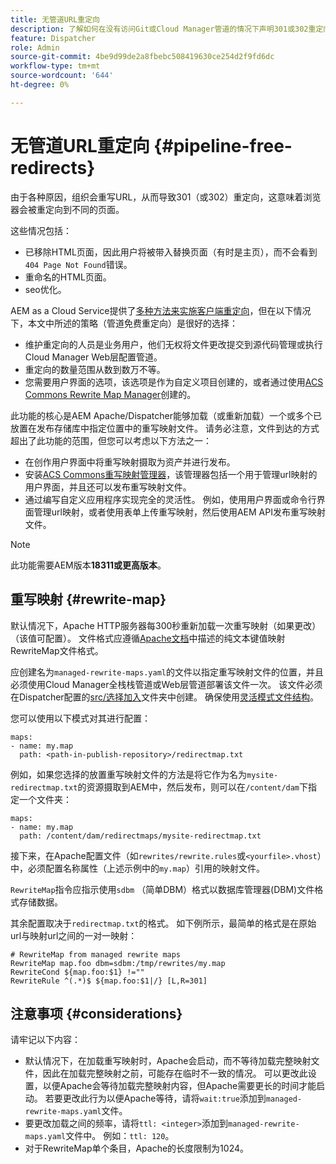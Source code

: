 ```yaml
---
title: 无管道URL重定向
description: 了解如何在没有访问Git或Cloud Manager管道的情况下声明301或302重定向。
feature: Dispatcher
role: Admin
source-git-commit: 4be9d99de2a8fbebc508419630ce254d2f9fd6dc
workflow-type: tm+mt
source-wordcount: '644'
ht-degree: 0%

---
```


# 无管道URL重定向 {#pipeline-free-redirects}

由于各种原因，组织会重写URL，从而导致301（或302）重定向，这意味着浏览器会被重定向到不同的页面。

这些情况包括：

* 已移除HTML页面，因此用户将被带入替换页面（有时是主页），而不会看到`404 Page Not Found`错误。
* 重命名的HTML页面。
* seo优化。

AEM as a Cloud Service提供了[多种方法来实施客户端重定向](https://experienceleague.adobe.com/en/docs/experience-manager-learn/foundation/administration/url-redirection)，但在以下情况下，本文中所述的策略（管道免费重定向）是很好的选择：

* 维护重定向的人员是业务用户，他们无权将文件更改提交到源代码管理或执行Cloud Manager Web层配置管道。
* 重定向的数量范围从数到数万不等。
* 您需要用户界面的选项，该选项是作为自定义项目创建的，或者通过使用[ACS Commons Rewrite Map Manager](https://adobe-consulting-services.github.io/acs-aem-commons/features/redirect-map-manager/index.html)创建的。

此功能的核心是AEM Apache/Dispatcher能够加载（或重新加载）一个或多个已放置在发布存储库中指定位置中的重写映射文件。 请务必注意，文件到达的方式超出了此功能的范围，但您可以考虑以下方法之一：

* 在创作用户界面中将重写映射摄取为资产并进行发布。
* 安装[ACS Commons重写映射管理器](https://adobe-consulting-services.github.io/acs-aem-commons/features/redirect-map-manager/index.html)，该管理器包括一个用于管理url映射的用户界面，并且还可以发布重写映射文件。
* 通过编写自定义应用程序实现完全的灵活性。 例如，使用用户界面或命令行界面管理url映射，或者使用表单上传重写映射，然后使用AEM API发布重写映射文件。

>[!NOTE]
> 此功能需要AEM版本&#x200B;**18311或更高版本**。

## 重写映射 {#rewrite-map}

默认情况下，Apache HTTP服务器每300秒重新加载一次重写映射（如果更改）（该值可配置）。 文件格式应遵循[Apache文档](https://httpd.apache.org/docs/2.4/rewrite/rewritemap.html#txt)中描述的纯文本键值映射RewriteMap文件格式。

应创建名为`managed-rewrite-maps.yaml`的文件以指定重写映射文件的位置，并且必须使用Cloud Manager全栈栈管道或Web层管道部署该文件一次。 该文件必须在Dispatcher配置的[src/选择加入](https://github.com/adobe/aem-project-archetype/tree/develop/src/main/archetype/dispatcher.cloud/src/opt-in)文件夹中创建。 确保使用[灵活模式文件结构](/help/implementing/dispatcher/validation-debug.md#flexible-mode-file-structure)。

您可以使用以下模式对其进行配置：

```
maps:
- name: my.map
  path: <path-in-publish-repository>/redirectmap.txt
```

例如，如果您选择的放置重写映射文件的方法是将它作为名为`mysite-redirectmap.txt`的资源摄取到AEM中，然后发布，则可以在`/content/dam`下指定一个文件夹：

```
maps:
- name: my.map
  path: /content/dam/redirectmaps/mysite-redirectmap.txt
```

接下来，在Apache配置文件（如`rewrites/rewrite.rules`或`<yourfile>.vhost`）中，必须配置名称属性（上述示例中的`my.map`）引用的映射文件。

`RewriteMap`指令应指示使用`sdbm` （简单DBM）格式以数据库管理器(DBM)文件格式存储数据。

其余配置取决于`redirectmap.txt`的格式。 如下例所示，最简单的格式是在原始url与映射url之间的一对一映射：

```
# RewriteMap from managed rewrite maps
RewriteMap map.foo dbm=sdbm:/tmp/rewrites/my.map
RewriteCond ${map.foo:$1} !=""
RewriteRule ^(.*)$ ${map.foo:$1|/} [L,R=301]
```


## 注意事项 {#considerations}

请牢记以下内容：

* 默认情况下，在加载重写映射时，Apache会启动，而不等待加载完整映射文件，因此在加载完整映射之前，可能存在临时不一致的情况。 可以更改此设置，以便Apache会等待加载完整映射内容，但Apache需要更长的时间才能启动。 若要更改此行为以便Apache等待，请将`wait:true`添加到`managed-rewrite-maps.yaml`文件。
* 要更改加载之间的频率，请将`ttl: <integer>`添加到`managed-rewrite-maps.yaml`文件中。 例如：`ttl: 120`。
* 对于RewriteMap单个条目，Apache的长度限制为1024。
